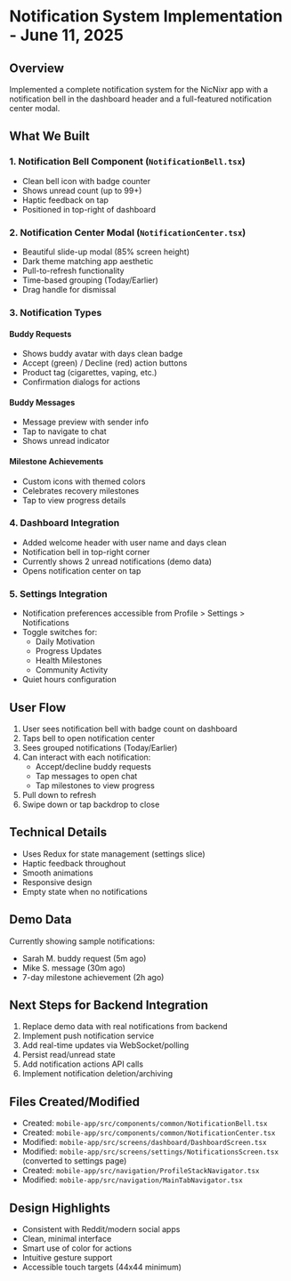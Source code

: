 # Notification System Implementation - June 11, 2025

## Overview
Implemented a complete notification system for the NicNixr app with a notification bell in the dashboard header and a full-featured notification center modal.

## What We Built

### 1. **Notification Bell Component** (`NotificationBell.tsx`)
- Clean bell icon with badge counter
- Shows unread count (up to 99+)
- Haptic feedback on tap
- Positioned in top-right of dashboard

### 2. **Notification Center Modal** (`NotificationCenter.tsx`)
- Beautiful slide-up modal (85% screen height)
- Dark theme matching app aesthetic
- Pull-to-refresh functionality
- Time-based grouping (Today/Earlier)
- Drag handle for dismissal

### 3. **Notification Types**
#### Buddy Requests
- Shows buddy avatar with days clean badge
- Accept (green) / Decline (red) action buttons
- Product tag (cigarettes, vaping, etc.)
- Confirmation dialogs for actions

#### Buddy Messages
- Message preview with sender info
- Tap to navigate to chat
- Shows unread indicator

#### Milestone Achievements
- Custom icons with themed colors
- Celebrates recovery milestones
- Tap to view progress details

### 4. **Dashboard Integration**
- Added welcome header with user name and days clean
- Notification bell in top-right corner
- Currently shows 2 unread notifications (demo data)
- Opens notification center on tap

### 5. **Settings Integration**
- Notification preferences accessible from Profile > Settings > Notifications
- Toggle switches for:
  - Daily Motivation
  - Progress Updates
  - Health Milestones
  - Community Activity
- Quiet hours configuration

## User Flow
1. User sees notification bell with badge count on dashboard
2. Taps bell to open notification center
3. Sees grouped notifications (Today/Earlier)
4. Can interact with each notification:
   - Accept/decline buddy requests
   - Tap messages to open chat
   - Tap milestones to view progress
5. Pull down to refresh
6. Swipe down or tap backdrop to close

## Technical Details
- Uses Redux for state management (settings slice)
- Haptic feedback throughout
- Smooth animations
- Responsive design
- Empty state when no notifications

## Demo Data
Currently showing sample notifications:
- Sarah M. buddy request (5m ago)
- Mike S. message (30m ago)  
- 7-day milestone achievement (2h ago)

## Next Steps for Backend Integration
1. Replace demo data with real notifications from backend
2. Implement push notification service
3. Add real-time updates via WebSocket/polling
4. Persist read/unread state
5. Add notification actions API calls
6. Implement notification deletion/archiving

## Files Created/Modified
- Created: `mobile-app/src/components/common/NotificationBell.tsx`
- Created: `mobile-app/src/components/common/NotificationCenter.tsx`
- Modified: `mobile-app/src/screens/dashboard/DashboardScreen.tsx`
- Modified: `mobile-app/src/screens/settings/NotificationsScreen.tsx` (converted to settings page)
- Created: `mobile-app/src/navigation/ProfileStackNavigator.tsx`
- Modified: `mobile-app/src/navigation/MainTabNavigator.tsx`

## Design Highlights
- Consistent with Reddit/modern social apps
- Clean, minimal interface
- Smart use of color for actions
- Intuitive gesture support
- Accessible touch targets (44x44 minimum) 